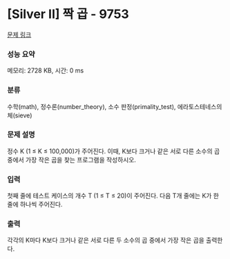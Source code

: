 # [Silver II] 짝 곱 - 9753 

[문제 링크](https://www.acmicpc.net/problem/9753) 

### 성능 요약

메모리: 2728 KB, 시간: 0 ms

### 분류

수학(math), 정수론(number_theory), 소수 판정(primality_test), 에라토스테네스의 체(sieve)

### 문제 설명

<p>정수 K (1 ≤ K ≤ 100,000)가 주어진다. 이때, K보다 크거나 같은 서로 다른 소수의 곱 중에서 가장 작은 곱을 찾는 프로그램을 작성하시오.</p>

### 입력 

 <p>첫째 줄에 테스트 케이스의 개수 T (1 ≤ T ≤ 20)이 주어진다. 다음 T개 줄에는 K가 한 줄에 하나씩 주어진다. </p>

### 출력 

 <p>각각의 K마다 K보다 크거나 같은 서로 다른 두 소수의 곱 중에서 가장 작은 곱을 출력한다.</p>

